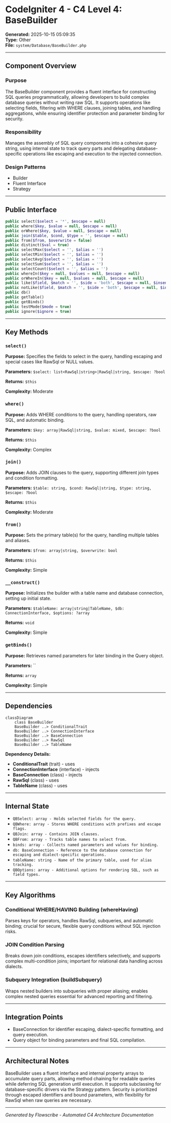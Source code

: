 # CodeIgniter 4 - C4 Level 4: BaseBuilder

**Generated:** 2025-10-15 05:09:35  
**Type:** Other  
**File:** `system/Database/BaseBuilder.php`

---

## Component Overview

### Purpose
The BaseBuilder component provides a fluent interface for constructing SQL queries programmatically, allowing developers to build complex database queries without writing raw SQL. It supports operations like selecting fields, filtering with WHERE clauses, joining tables, and handling aggregations, while ensuring identifier protection and parameter binding for security.

### Responsibility
Manages the assembly of SQL query components into a cohesive query string, using internal state to track query parts and delegating database-specific operations like escaping and execution to the injected connection.

### Design Patterns
- Builder
- Fluent Interface
- Strategy

---

## Public Interface

```php
public select($select = '*', $escape = null)
public where($key, $value = null, $escape = null)
public orWhere($key, $value = null, $escape = null)
public join($table, $cond, $type = '', $escape = null)
public from($from, $overwrite = false)
public distinct($val = true)
public selectMax($select = '', $alias = '')
public selectMin($select = '', $alias = '')
public selectAvg($select = '', $alias = '')
public selectSum($select = '', $alias = '')
public selectCount($select = '', $alias = '')
public whereIn($key = null, $values = null, $escape = null)
public orWhereIn($key = null, $values = null, $escape = null)
public like($field, $match = '', $side = 'both', $escape = null, $insensitiveSearch = false)
public notLike($field, $match = '', $side = 'both', $escape = null, $insensitiveSearch = false)
public db()
public getTable()
public getBinds()
public testMode($mode = true)
public ignore($ignore = true)
```

---

## Key Methods

### `select()`

**Purpose:** Specifies the fields to select in the query, handling escaping and special cases like RawSql or NULL values.

**Parameters:** `$select: list<RawSql|string>|RawSql|string, $escape: ?bool`

**Returns:** `$this`

**Complexity:** Moderate

### `where()`

**Purpose:** Adds WHERE conditions to the query, handling operators, raw SQL, and automatic binding.

**Parameters:** `$key: array|RawSql|string, $value: mixed, $escape: ?bool`

**Returns:** `$this`

**Complexity:** Complex

### `join()`

**Purpose:** Adds JOIN clauses to the query, supporting different join types and condition formatting.

**Parameters:** `$table: string, $cond: RawSql|string, $type: string, $escape: ?bool`

**Returns:** `$this`

**Complexity:** Moderate

### `from()`

**Purpose:** Sets the primary table(s) for the query, handling multiple tables and aliases.

**Parameters:** `$from: array|string, $overwrite: bool`

**Returns:** `$this`

**Complexity:** Simple

### `__construct()`

**Purpose:** Initializes the builder with a table name and database connection, setting up initial state.

**Parameters:** `$tableName: array|string|TableName, $db: ConnectionInterface, $options: ?array`

**Returns:** `void`

**Complexity:** Simple

### `getBinds()`

**Purpose:** Retrieves named parameters for later binding in the Query object.

**Parameters:** ``

**Returns:** `array`

**Complexity:** Simple

---

## Dependencies

```mermaid
classDiagram
    class BaseBuilder
    BaseBuilder ..> ConditionalTrait
    BaseBuilder ..> ConnectionInterface
    BaseBuilder ..> BaseConnection
    BaseBuilder ..> RawSql
    BaseBuilder ..> TableName
```

**Dependency Details:**

- **ConditionalTrait** (trait) - uses
- **ConnectionInterface** (interface) - injects
- **BaseConnection** (class) - injects
- **RawSql** (class) - uses
- **TableName** (class) - uses

---

## Internal State

- `QBSelect: array - Holds selected fields for the query.`
- `QBWhere: array - Stores WHERE conditions with prefixes and escape flags.`
- `QBJoin: array - Contains JOIN clauses.`
- `QBFrom: array - Tracks table names to select from.`
- `binds: array - Collects named parameters and values for binding.`
- `db: BaseConnection - Reference to the database connection for escaping and dialect-specific operations.`
- `tableName: string - Name of the primary table, used for alias tracking.`
- `QBOptions: array - Additional options for rendering SQL, such as field types.`

---

## Key Algorithms

### Conditional WHERE/HAVING Building (whereHaving)

Parses keys for operators, handles RawSql, subqueries, and automatic binding; crucial for secure, flexible query conditions without SQL injection risks.

### JOIN Condition Parsing

Breaks down join conditions, escapes identifiers selectively, and supports complex multi-condition joins; important for relational data handling across dialects.

### Subquery Integration (buildSubquery)

Wraps nested builders into subqueries with proper aliasing; enables complex nested queries essential for advanced reporting and filtering.


---

## Integration Points

- BaseConnection for identifier escaping, dialect-specific formatting, and query execution.
- Query object for binding parameters and final SQL compilation.

---

## Architectural Notes

BaseBuilder uses a fluent interface and internal property arrays to accumulate query parts, allowing method chaining for readable queries while deferring SQL generation until execution. It supports subclassing for database-specific drivers via the Strategy pattern. Security is prioritized through escaped identifiers and bound parameters, with flexibility for RawSql when raw queries are necessary.

---

*Generated by Flowscribe - Automated C4 Architecture Documentation*
